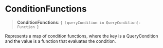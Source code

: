 # ConditionFunctions

> **ConditionFunctions**: `{ [queryCondition in QueryCondition]: Function }`

Represents a map of condition functions, where the key is a QueryCondition and the value is a function that evaluates the condition.
